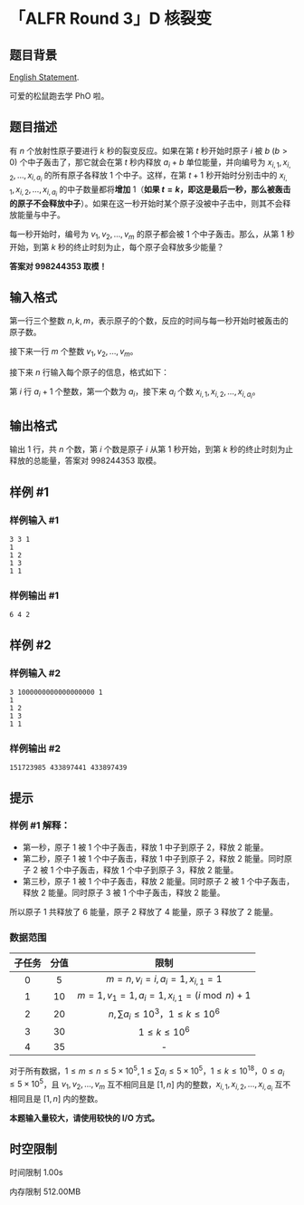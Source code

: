 # 「ALFR Round 3」D 核裂变

## 题目背景

[English Statement](https://www.luogu.com.cn/problem/U517306).

可爱的松鼠跑去学 PhO 啦。

## 题目描述

有 $n$ 个放射性原子要进行 $k$ 秒的裂变反应。如果在第 $t$ 秒开始时原子 $i$ 被 $b\ (b>0)$ 个中子轰击了，那它就会在第 $t$ 秒内释放 $a_i + b$ 单位能量，并向编号为 $x_{i,1},x_{i,2},\dots,x_{i,a_i}$ 的所有原子各释放 $1$ 个中子。这样，在第 $t+1$ 秒开始时分别击中的 $x_{i,1},x_{i,2},\dots,x_{i,a_i}$ 的中子数量都将**增加** $1$（**如果 $t=k$，即这是最后一秒，那么被轰击的原子不会释放中子**）。如果在这一秒开始时某个原子没被中子击中，则其不会释放能量与中子。

每一秒开始时，编号为 $v_1,v_2,\dots,v_m$ 的原子都会被 $1$ 个中子轰击。那么，从第 $1$ 秒开始，到第 $k$ 秒的终止时刻为止，每个原子会释放多少能量？

**答案对 $998244353$ 取模！**

## 输入格式

第一行三个整数 $n,k,m$，表示原子的个数，反应的时间与每一秒开始时被轰击的原子数。

接下来一行 $m$ 个整数 $v_1,v_2,\dots,v_m$。

接下来 $n$ 行输入每个原子的信息，格式如下：

第 $i$ 行 $a_i + 1$ 个整数，第一个数为 $a_i$，接下来 $a_i$ 个数 $x_{i,1},x_{i,2},\dots,x_{i,a_i}$。

## 输出格式

输出 $1$ 行，共 $n$ 个数，第 $i$ 个数是原子 $i$ 从第 $1$ 秒开始，到第 $k$ 秒的终止时刻为止释放的总能量，答案对 $998244353$ 取模。

## 样例 #1

### 样例输入 #1

```
3 3 1
1
1 2
1 3
1 1
```

### 样例输出 #1

```
6 4 2
```

## 样例 #2

### 样例输入 #2

```
3 1000000000000000000 1
1
1 2
1 3
1 1
```

### 样例输出 #2

```
151723985 433897441 433897439
```

## 提示

### 样例 #1 解释：

- 第一秒，原子 $1$ 被 $1$ 个中子轰击，释放 $1$ 中子到原子 $2$，释放 $2$ 能量。
- 第二秒，原子 $1$ 被 $1$ 个中子轰击，释放 $1$ 中子到原子 $2$，释放 $2$ 能量。同时原子 $2$ 被 $1$ 个中子轰击，释放 $1$ 个中子到原子 $3$，释放 $2$ 能量。
- 第三秒，原子 $1$ 被 $1$ 个中子轰击，释放 $2$ 能量。同时原子 $2$ 被 $1$ 个中子轰击，释放 $2$ 能量。同时原子 $3$ 被 $1$ 个中子轰击，释放 $2$ 能量。

所以原子 $1$ 共释放了 $6$ 能量，原子 $2$ 释放了 $4$ 能量，原子 $3$ 释放了 $2$ 能量。

### 数据范围

| 子任务 | 分值 | 限制 |
| :----------: | :----------: | :----------: |
| $0$ | $5$ | $m=n,v_i=i,a_i=1,x_{i,1}=1$ |
| $1$ | $10$ | $m=1,v_1=1,a_i=1,x_{i,1}=(i\bmod n)+1$ |
| $2$ | $20$ | $n,\sum a_i\le10^3$，$1\le k\le10^6$ |
| $3$ | $30$ | $1\le k\le10^6$ |
| $4$ | $35$ | - |

对于所有数据，$1\le m\le n\le 5\times10^5,1\le \sum a_i\le5\times10^5$，$1\le k\le10^{18}$，$0 \leq a_i \leq 5 \times 10^5$，且 $v_1,v_2,\dots,v_m$ 互不相同且是 $[1,n]$ 内的整数，$x_{i,1},x_{i,2},\dots,x_{i,a_i}$ 互不相同且是 $[1,n]$ 内的整数。

**本题输入量较大，请使用较快的 I/O 方式。**

## 时空限制



时间限制
1.00s

内存限制
512.00MB